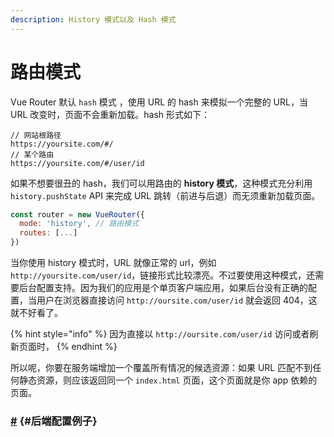 ```yaml
---
description: History 模式以及 Hash 模式
---
```


# 路由模式

Vue Router 默认 `hash` 模式 ，使用 URL 的 hash 来模拟一个完整的 URL，当 URL 改变时，页面不会重新加载。hash 形式如下：

```text
// 网站根路径
https://yoursite.com/#/
// 某个路由
https://yoursite.com/#/user/id
```

如果不想要很丑的 hash，我们可以用路由的 **history 模式**，这种模式充分利用 `history.pushState` API 来完成 URL 跳转（前进与后退）而无须重新加载页面。

```javascript
const router = new VueRouter({
  mode: 'history', // 路由模式
  routes: [...]
})
```

当你使用 history 模式时，URL 就像正常的 url，例如 `http://yoursite.com/user/id`，链接形式比较漂亮。不过要使用这种模式，还需要后台配置支持。因为我们的应用是个单页客户端应用，如果后台没有正确的配置，当用户在浏览器直接访问 `http://oursite.com/user/id` 就会返回 404，这就不好看了。

{% hint style="info" %}
因为直接以 `http://oursite.com/user/id` 访问或者刷新页面时，
{% endhint %}

所以呢，你要在服务端增加一个覆盖所有情况的候选资源：如果 URL 匹配不到任何静态资源，则应该返回同一个 `index.html` 页面，这个页面就是你 app 依赖的页面。

### [\#](https://router.vuejs.org/zh/guide/essentials/history-mode.html#%E5%90%8E%E7%AB%AF%E9%85%8D%E7%BD%AE%E4%BE%8B%E5%AD%90) {#后端配置例子}

